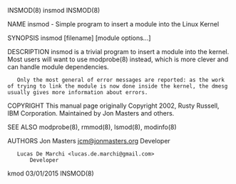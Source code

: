 INSMOD(8)                                                                                           insmod                                                                                          INSMOD(8)



NAME
       insmod - Simple program to insert a module into the Linux Kernel

SYNOPSIS
       insmod [filename] [module options...]

DESCRIPTION
       insmod is a trivial program to insert a module into the kernel. Most users will want to use modprobe(8) instead, which is more clever and can handle module dependencies.

       Only the most general of error messages are reported: as the work of trying to link the module is now done inside the kernel, the dmesg usually gives more information about errors.

COPYRIGHT
       This manual page originally Copyright 2002, Rusty Russell, IBM Corporation. Maintained by Jon Masters and others.

SEE ALSO
       modprobe(8), rmmod(8), lsmod(8), modinfo(8)

AUTHORS
       Jon Masters <jcm@jonmasters.org>
           Developer

       Lucas De Marchi <lucas.de.marchi@gmail.com>
           Developer



kmod                                                                                              03/01/2015                                                                                        INSMOD(8)
